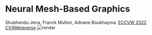 # Neural Mesh-Based Graphics
Shubhendu Jena, Franck Multon, Adnane Boukhayma. [ECCVW 2022 CV4Metaverse](https://arxiv.org/abs/2208.05785)
![render](https://user-images.githubusercontent.com/12934176/186115183-14c9dcc6-92f7-456a-9835-fac225fd78eb.png)
